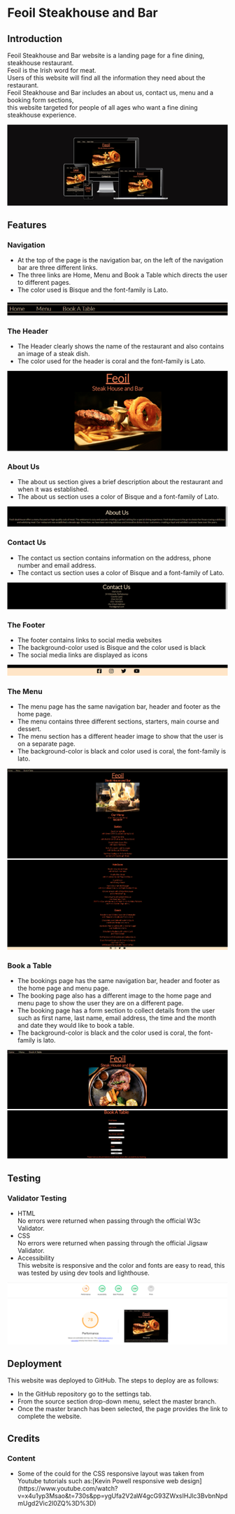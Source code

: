 <h1>Feoil Steakhouse and Bar</h1>

<h2>Introduction</h2>

Feoil Steakhouse and Bar website is a landing page for a fine dining, steakhouse restaurant.<br>
Feoil is the Irish word for meat.<br>
Users of this website will find all the information they need about the restaurant.<br>
Feoil Steakhouse and Bar includes an about us, contact us, menu and a booking form sections,<br>
this website targeted for people of all ages who want a fine dining steakhouse experience.

<img src="assets/images/Am I Responsive_ - Google Chrome 15_03_2024 19_26_14.png">

<h2>Features</h2>
<h3>Navigation</h3>
<ul>
<li>At the top of the page is the navigation bar, on the left of the navigation bar are three different links.</li>
<li>The three links are Home, Menu and Book a Table which directs the user to different pages.</li>
<li>The color used is Bisque and the font-family is Lato.</li>
</ul>
<img src="assets/images/Am I Responsive_ - Google Chrome 15_03_2024 19_42_40.png">

<h3>The Header</h3>
<ul>
<li>The Header clearly shows the name of the restaurant and also contains an image of a steak dish. </li>
<li>The color used for the header is coral and the font-family is Lato.</li>
</ul>
<img src="assets/images/Header.png">

<h3>About Us</h3>
<ul>
<li>The about us section gives a brief description about the restaurant and when it was established.</li>
<li>The about us section uses a color of Bisque and a font-family of Lato. </li>
</ul>
<img src="assets/images/About us.png">

<h3>Contact Us</h3>
<ul>
<li>The contact us section contains information on the address, phone number and email address.</li>
<li>The contact us section uses a color of Bisque and a font-family of Lato. </li>
</ul>
<img src="assets/images/Contact us.png">

<h3>The Footer</h3>
<ul>
<li>The footer contains links to social media websites</li>
<li>The background-color used is Bisque and the color used is black</li>
<li>The social media links are displayed as icons </li>
</ul>
<img src="assets/images/Footer.png">

<h3>The Menu</h3>
<ul>
<li>The menu page has the same navigation bar, header and footer as the home page. </li>
<li>The menu contains three different sections, starters, main course and dessert.</li>
<li>The menu section has a different header image to show that the user is on a separate page.</li>
<li>The background-color is black and color used is coral, the font-family is lato.</li>
</ul>
<img src="assets/images/Menu 1.png">
<img src="assets/images/Menu 2.png">

<h3>Book a Table</h3>
<ul>
<li>The bookings page has the same navigation bar, header and footer as the home page and menu page.</li>
<li>The booking page also has a different image to the home page and menu page to show the user they are on a different page.</li>
<li>The booking page has a form section to collect details from the user such as first name, last name, email address, the time  and the month and date they would like to book a table.</li>
<li>The background-color is black and the color used is coral, the font-family is lato.</li>
</ul>
<img src="assets/images/Bookings 1.png">
<img src="assets/images/Bookings 2.png">

<h2>Testing</h2>
<h3>Validator Testing</h3>
<ul>
<li>HTML</li>
No errors were returned when passing through the official W3c Validator.

<li>CSS</li>
No errors were returned when passing through the official Jigsaw Validator.

<li>Accessibility</li>
This website is responsive and the color and fonts are easy to read, this was tested by using dev tools and lighthouse.

</ul>
<img src="assets/images/Lighthouse.png">

<h2>Deployment</h2>
This website was deployed to GitHub. The steps to deploy are as follows:
<ul>
<li>In the GitHub repository go to the settings tab.</li>
<li>From the source section drop-down menu, select the master branch.</li>
<li>Once the master branch has been selected, the page provides the link to complete the website.</li>
</ul>

<h2>Credits</h2>
<h3>Content</h3>
<ul>
<li>Some of the could for the CSS responsive layout was taken from Youtube tutorials such as:[Kevin Powell responsive web design](https://www.youtube.com/watch?v=x4u1yp3Msao&t=730s&pp=ygUfa2V2aW4gcG93ZWxsIHJlc3BvbnNpdmUgd2Vic2l0ZQ%3D%3D)</li>
</ul>